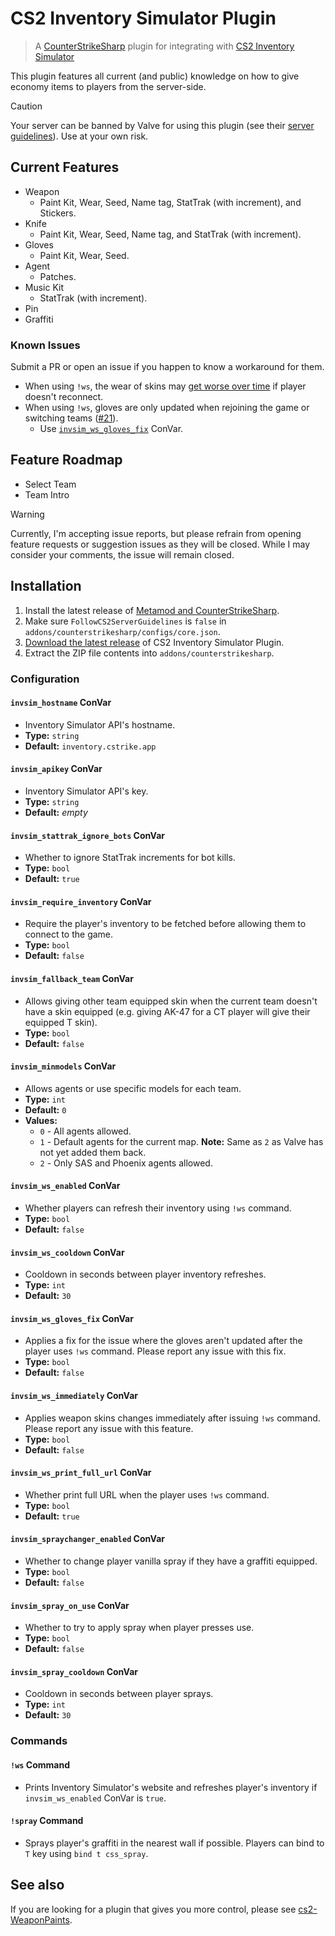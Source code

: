 # CS2 Inventory Simulator Plugin

> A [CounterStrikeSharp](https://docs.cssharp.dev) plugin for integrating with [CS2 Inventory Simulator](https://inventory.cstrike.app)

This plugin features all current (and public) knowledge on how to give economy items to players from the server-side.

> [!CAUTION]  
> Your server can be banned by Valve for using this plugin (see their [server guidelines](https://blog.counter-strike.net/index.php/server_guidelines)). Use at your own risk.

## Current Features

- Weapon
  - Paint Kit, Wear, Seed, Name tag, StatTrak (with increment), and Stickers.
- Knife
  - Paint Kit, Wear, Seed, Name tag, and StatTrak (with increment).
- Gloves
  - Paint Kit, Wear, Seed.
- Agent
  - Patches.
- Music Kit
  - StatTrak (with increment). 
- Pin
- Graffiti

### Known Issues

Submit a PR or open an issue if you happen to know a workaround for them.

- When using `!ws`, the wear of skins may [get worse over time](https://github.com/ianlucas/cs2-inventory-simulator-plugin/blob/cadd90dd859604e5de7908169f63ae7ca4b6d206/source/InventorySimulator/InventorySimulator.PlayerInventory.cs#L151-L175) if player doesn't reconnect.
- When using `!ws`, gloves are only updated when rejoining the game or switching teams ([#21](https://github.com/ianlucas/cs2-inventory-simulator-plugin/issues/21)).
  - Use [`invsim_ws_gloves_fix`](https://github.com/ianlucas/cs2-inventory-simulator-plugin/tree/main#invsim_ws_gloves_fix-convar) ConVar.

## Feature Roadmap

- Select Team
- Team Intro

> [!WARNING]  
> Currently, I'm accepting issue reports, but please refrain from opening feature requests or suggestion issues as they will be closed. While I may consider your comments, the issue will remain closed.

## Installation

1. Install the latest release of [Metamod and CounterStrikeSharp](https://docs.cssharp.dev/docs/guides/getting-started.html).
2. Make sure `FollowCS2ServerGuidelines` is `false` in `addons/counterstrikesharp/configs/core.json`.
3. [Download the latest release](https://github.com/ianlucas/cs2-inventory-simulator-plugin/releases) of CS2 Inventory Simulator Plugin.
4. Extract the ZIP file contents into `addons/counterstrikesharp`.

### Configuration

#### `invsim_hostname` ConVar

* Inventory Simulator API's hostname.
* **Type:** `string`
* **Default:** `inventory.cstrike.app`

#### `invsim_apikey` ConVar

* Inventory Simulator API's key.
* **Type:** `string`
* **Default:** _empty_

#### `invsim_stattrak_ignore_bots` ConVar

* Whether to ignore StatTrak increments for bot kills.
* **Type:** `bool`
* **Default:** `true`

#### `invsim_require_inventory` ConVar

* Require the player's inventory to be fetched before allowing them to connect to the game.
* **Type:** `bool`
* **Default:** `false`

#### `invsim_fallback_team` ConVar

* Allows giving other team equipped skin when the current team doesn't have a skin equipped (e.g. giving AK-47 for a CT player will give their equipped T skin).
* **Type:** `bool`
* **Default:** `false`

#### `invsim_minmodels` ConVar

* Allows agents or use specific models for each team.
* **Type:** `int`
* **Default:** `0`
* **Values:**
	- `0` - All agents allowed.
	- `1` - Default agents for the current map. **Note:** Same as `2` as Valve has not yet added them back.
	- `2` - Only SAS and Phoenix agents allowed.

#### `invsim_ws_enabled` ConVar

* Whether players can refresh their inventory using `!ws` command.
* **Type:** `bool`
* **Default:** `false`

#### `invsim_ws_cooldown` ConVar

* Cooldown in seconds between player inventory refreshes.
* **Type:** `int`
* **Default:** `30`

#### `invsim_ws_gloves_fix` ConVar

* Applies a fix for the issue where the gloves aren't updated after the player uses `!ws` command. Please report any issue with this fix.
* **Type:** `bool`
* **Default:** `false`

#### `invsim_ws_immediately` ConVar

* Applies weapon skins changes immediately after issuing `!ws` command. Please report any issue with this feature.
* **Type:** `bool`
* **Default:** `false`

#### `invsim_ws_print_full_url` ConVar

* Whether print full URL when the player uses `!ws` command.
* **Type:** `bool`
* **Default:** `true`

#### `invsim_spraychanger_enabled` ConVar

* Whether to change player vanilla spray if they have a graffiti equipped.
* **Type:** `bool`
* **Default:** `false`

#### `invsim_spray_on_use` ConVar

* Whether to try to apply spray when player presses use.
* **Type:** `bool`
* **Default:** `false`

#### `invsim_spray_cooldown` ConVar

* Cooldown in seconds between player sprays.
* **Type:** `int`
* **Default:** `30`

### Commands

#### `!ws` Command

* Prints Inventory Simulator's website and refreshes player's inventory if `invsim_ws_enabled` ConVar is `true`.

#### `!spray` Command

* Sprays player's graffiti in the nearest wall if possible. Players can bind to `T` key using `bind t css_spray`.

## See also

If you are looking for a plugin that gives you more control, please see [cs2-WeaponPaints](https://github.com/Nereziel/cs2-WeaponPaints).
